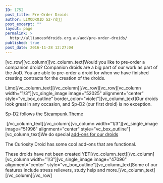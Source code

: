 ```yaml
---
ID: 1752
post_title: Pre-Order Droids
author: LIMODROID S2-rd🔭🔬
post_excerpt: ""
layout: page
permalink: >
  http://allianceofdroids.org.au/aod/pre-order-droids/
published: true
post_date: 2016-11-28 12:27:04
---
```

[vc_row][vc_column][vc_column_text]Would you like to pre-order a companion droid? Companion droids are a big part of our work as part of the AoD. You are able to pre-order a droid for when we have finished creating contracts for the creation of the droids.

Limo[/vc_column_text][/vc_column][/vc_row][vc_row][vc_column width="1/3"][vc_single_image image="52025" alignment="center" style="vc_box_outline" border_color="violet"][vc_column_text]Our droids look great in any occasion, and Sp-D2 (our first droid) is no exception.

Sp-D2 follows the <a href="http://allianceofdroids.org.au/steampunk/">Steampunk Theme</a>

&nbsp;[/vc_column_text][/vc_column][vc_column width="1/3"][vc_single_image image="51996" alignment="center" style="vc_box_outline"][vc_column_text]We do special <a href="http://allianceofdroids.org.au/droid-add-ons/">add-ons for our droids</a>

The Curiosity Droid has some cool add-ons that are functional.

These droids have not been created YET[/vc_column_text][/vc_column][vc_column width="1/3"][vc_single_image image="47096" alignment="center" style="vc_box_outline"][vc_column_text]Some of our features include stress relievers, study help and more.[/vc_column_text][/vc_column][/vc_row]